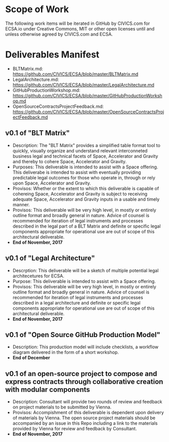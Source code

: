 # Scope of Work

The following work items will be iterated in GitHub by CIVICS.com for ECSA.io under Creative Commons, MIT or other open licenses until and unless otherwise agreed by CIVICS.com and ECSA.  

# Deliverables Manifest

* BLTMatrix.md: https://github.com/CIVICS/ECSA/blob/master/BLTMatrix.md
* LegalArchitecture.md: https://github.com/CIVICS/ECSA/blob/master/LegalArchitecture.md
* GitHubProductionWorkshop.md: https://github.com/CIVICS/ECSA/blob/master/GitHubProductionWorkshop.md
* OpenSourceContractsProjectFeedback.md: https://github.com/CIVICS/ECSA/blob/master/OpenSourceContractsProjectFeedback.md


## v0.1 of "BLT Matrix"

* Description: The "BLT Matrix" provides a simplified table format tool to quickly, visually organize and understand relevant interconneted business legal and technical facets of Space, Accelerator and Gravity and thereby to cohere Space, Accelerator and Gravity.  
* Purposes: This deliverable is intended to assist with a Space offering. This deliverabe is intended to assist with eventually providing predictable legal outcomes for those who operate in, through or rely upon Space, Accelerator and Gravity.
* Provisos: Whether or the extent to which this deliverable is capable of cohereing Space, Accelerator and Gravity is subject to receiving adequate Space, Accelerator and Gravity inputs in a usable and timely manner.  
* Provisos: This deliverable will be very high level, in mostly or entirely outline format and broadly general in nature.  Advice of counsel is recommended for iteration of legal instruments and processes  described in the legal part of a BLT Matrix and definite or specific legal components appropriate for operational use are out of scope of this architectural deliverable.
* **End of November, 2017**

## v0.1 of "Legal Architecture" 

* Descrption: This deliverable will be a sketch of multiple potential legal architecetures for ECSA. 
* Purpose: This deliverable is intended to assist with a Space offering. 
* Provisos: This deliverable will be very high level, in mostly or entirely outline format and broadly general in nature.  Advice of counsel is recommended for iteration of legal instruments and processes  described in a legal architecture and definite or specific legal components appropriate for operational use are out of scope of this architectural deliverable.
* **End of November, 2017**

## v0.1 of "Open Source GitHub Production Model" 
* Description: This production model will include checklists, a workflow diagram delivered in the form of a short workshop.
* **End of December**

## v0.1 of an open-source project to compose and express contracts through collaborative creation with modular components
* Description: Consultant will provide two rounds of review and feedback on project materials to be submitted by Vienna.
* Provisos: Accompishment of this deliverable is dependent upon delivery of materials by Vienna. The open source project materials should be accompanied by an issue in this Repo including a link to the materials provided by Vienna for review and feedback by Consultant.
* **End of November, 2017**
